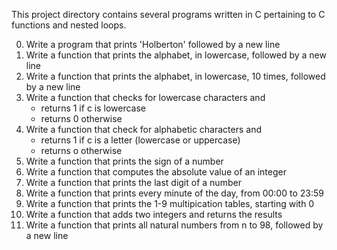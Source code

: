 This project directory contains several programs written in C pertaining to C functions and nested loops. 

0. Write a program that prints 'Holberton' followed by a new line
1. Write a function that prints the alphabet, in lowercase, followed by a new line
2. Write a function that prints the alphabet, in lowercase, 10 times, followed by a new line
3. Write a function that checks for lowercase characters and
   * returns 1 if c is lowercase
   * returns 0 otherwise
4. Write a function that check for alphabetic characters and
   * returns 1 if c is a letter (lowercase or uppercase)
   * returns o otherwise
5. Write a function that prints the sign of a number
6. Write a function that computes the absolute value of an integer
7. Write a function that prints the last digit of a number
8. Write a function that prints every minute of the day, from 00:00 to 23:59
9. Write a function that prints the 1-9 multipication tables, starting with 0
10. Write a function that adds two integers and returns the results
11. Write a function that prints all natural numbers from n to 98, followed by a new line
